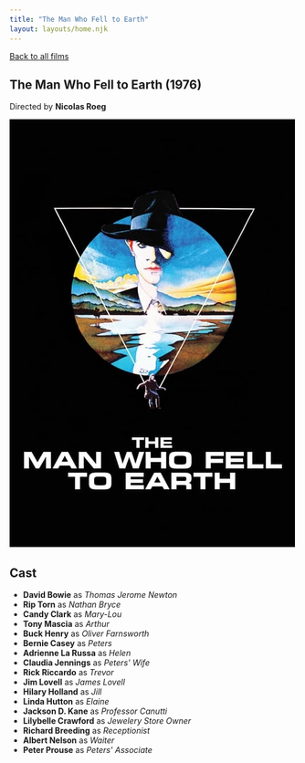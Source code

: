 ```yaml
---
title: "The Man Who Fell to Earth"
layout: layouts/home.njk
---
```


<a href="../">Back to all films</a>

<article class="film">
  <h1>The Man Who Fell to Earth (1976)</h1>

  <p class="director">
    Directed by <strong>Nicolas Roeg</strong>
  </p>

  <img src="../films/posters/the-man-who-fell-to-earth.jpg" alt="">

  <h2>
    Cast
  </h2>
  <ul>
    <li><strong>David Bowie</strong> as <em>Thomas Jerome Newton</em></li>
<li><strong>Rip Torn</strong> as <em>Nathan Bryce</em></li>
<li><strong>Candy Clark</strong> as <em>Mary-Lou</em></li>
<li><strong>Tony Mascia</strong> as <em>Arthur</em></li>
<li><strong>Buck Henry</strong> as <em>Oliver Farnsworth</em></li>
<li><strong>Bernie Casey</strong> as <em>Peters</em></li>
<li><strong>Adrienne La Russa</strong> as <em>Helen</em></li>
<li><strong>Claudia Jennings</strong> as <em>Peters' Wife</em></li>
<li><strong>Rick Riccardo</strong> as <em>Trevor</em></li>
<li><strong>Jim Lovell</strong> as <em>James Lovell</em></li>
<li><strong>Hilary Holland</strong> as <em>Jill</em></li>
<li><strong>Linda Hutton</strong> as <em>Elaine</em></li>
<li><strong>Jackson D. Kane</strong> as <em>Professor Canutti</em></li>
<li><strong>Lilybelle Crawford</strong> as <em>Jewelery Store Owner</em></li>
<li><strong>Richard Breeding</strong> as <em>Receptionist</em></li>
<li><strong>Albert Nelson</strong> as <em>Waiter</em></li>
<li><strong>Peter Prouse</strong> as <em>Peters' Associate</em></li>
  </ul>
</article>
